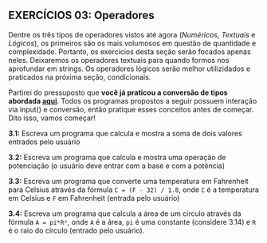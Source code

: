 ## EXERCÍCIOS 03: Operadores

Dentre os três tipos de operadores vistos até agora (*Numéricos*, *Textuais* e *Lógicos*), os primeiros são os mais volumosos em questão de quantidade e complexidade. Portanto, os exercícios desta seção serão focados apenas neles. Deixaremos os operadores textuais para quando formos nos aprofundar em strings. Os operadores lógicos serão melhor utilizidados e praticados na próxima seção, condicionais.

Partirei do pressuposto que **você já praticou a conversão de tipos abordada [aqui](https://github.com/keizerzilla/curso-python-notas/blob/master/exercicios/02-EXERCICIOS-tipos-dados.md)**. Todos os programas propostos a seguir possuem interação via input() e conversão, então pratique esses conceitos antes de começar. Dito isso, vamos começar!

**3.1:** Escreva um programa que calcula e mostra a soma de dois valores entrados pelo usuário

**3.2:** Escreva um programa que calcula e mostra uma operação de potenciação (o usuário deve entrar com a base e com a potência)

**3.3:** Escreva um programa que converte uma temperatura em Fahrenheit para Celsius através da fórmula ```C = (F - 32) / 1.8```, onde ```C``` é a temperatura em Celsius e ```F``` em Fahrenheit (entrada pelo usuário)

**3.4:** Escreva um programa que calcula a área de um círculo através da fórmula ```A = pi*R²```, onde ```A``` é a área, ```pi``` é uma constante (considere 3.14) e ```R``` é o raio do círculo (entrado pelo usuário).
